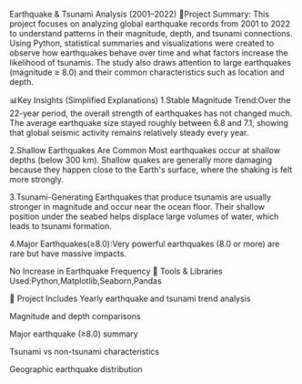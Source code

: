 Earthquake & Tsunami Analysis (2001–2022) 
🔎Project Summary: This project focuses on analyzing global earthquake records from 2001 to 2022 to understand patterns in their magnitude, depth, and tsunami connections. Using Python, statistical summaries and visualizations were created to observe how earthquakes behave over time and what factors increase the likelihood of tsunamis. The study also draws attention to large earthquakes (magnitude ≥ 8.0) and their common characteristics such as location and depth.

📊Key Insights (Simplified Explanations) 1.Stable Magnitude Trend:Over the 22-year period, the overall strength of earthquakes has not changed much. The average earthquake size stayed roughly between 6.8 and 7.1, showing that global seismic activity remains relatively steady every year.

2.Shallow Earthquakes Are Common Most earthquakes occur at shallow depths (below 300 km). Shallow quakes are generally more damaging because they happen close to the Earth's surface, where the shaking is felt more strongly.

3.Tsunami-Generating Earthquakes that produce tsunamis are usually stronger in magnitude and occur near the ocean floor. Their shallow position under the seabed helps displace large volumes of water, which leads to tsunami formation.

4.Major Earthquakes(≥8.0):Very powerful earthquakes (8.0 or more) are rare but have massive impacts.

No Increase in Earthquake Frequency
🧠 Tools & Libraries Used:Python,Matplotlib,Seaborn,Pandas

📁 Project Includes Yearly earthquake and tsunami trend analysis

Magnitude and depth comparisons

Major earthquake (≥8.0) summary

Tsunami vs non-tsunami characteristics

Geographic earthquake distribution
